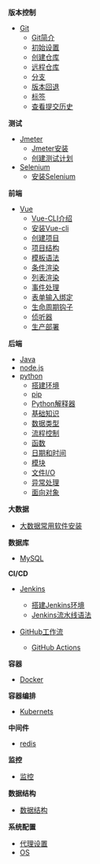 **版本控制**
  * [Git](notes/版本控制工具/Git/README.md)
    - [Git简介](notes/版本控制工具/Git/Git简介/Git简介.md)
    - [初始设置](notes/版本控制工具/Git/初始设置/初始设置.md)
    - [创建仓库](notes/版本控制工具/Git/创建仓库/创建仓库.md)
    - [远程仓库](notes/版本控制工具/Git/远程仓库/远程仓库.md)
    - [分支](notes/版本控制工具/Git/分支/分支.md)
    - [版本回退](notes/版本控制工具/Git/版本回退/版本回退.md)
    - [标签](notes/版本控制工具/Git/标签/标签.md)
    - [查看提交历史](notes/版本控制工具/Git/提交历史/提交历史.md)

**测试**
  * [Jmeter](notes/Jmeter/README.md)
    - [Jmeter安装](notes/Jmeter/安装/Jmeter安装.md)
    - [创建测试计划](notes/Jmeter/创建测试计划/创建测试计划.md)
  * [Selenium](notes/Selenium/README.md)
    - [安装Selenium](notes/Selenium/安装Selenium/安装Selenium.md)

**前端**
  * [Vue](notes/Vue/README.md)
    - [Vue-CLI介绍](notes/Vue/Vue-CLI介绍/Vue-cli.md)
    - [安装Vue-cli](notes/Vue/安装Vue-cli/安装Vue-cli.md)
    - [创建项目](notes/Vue/创建项目/hello-world.md)
    - [项目结构](notes/Vue/项目结构/项目结构.md)
    - [模板语法](notes/Vue/模板语法/模板语法.md)
    - [条件渲染](notes/Vue/条件渲染/条件渲染.md)
    - [列表渲染](notes/Vue/列表渲染/列表渲染.md)
    - [事件处理](notes/Vue/事件处理/事件处理.md)
    - [表单输入绑定](notes/Vue/表单输入绑定/表单输入绑定.md)
    - [生命周期钩子](notes/Vue/生命周期钩子/生命周期钩子.md)
    - [侦听器](notes/Vue/侦听器/侦听器.md)
    - [生产部署](notes/Vue/生产部署/生产部署.md)

**后端**
  * [Java](notes/Java/README.md)
  * [node.js](notes/node/README.md)
  * [python](notes/python/README.md)
    - [搭建环境](notes/python/搭建环境.md)
    - [pip](notes/python/pip.md)
    - [Python解释器](notes/python/Python解释器.md)
    - [基础知识](notes/python/基础知识.md)
    - [数据类型](notes/python/数据类型.md)
    - [流程控制](notes/python/流程控制.md)
    - [函数](notes/python/函数.md)
    - [日期和时间](notes/python/日期和时间.md)
    - [模块](notes/python/模块.md)
    - [文件I/O](notes/python/文件.md)
    - [异常处理](notes/python/异常处理.md)
    - [面向对象](notes/python/面向对象.md)

**大数据**
  * [大数据常用软件安装](notes/大数据/大数据常用软件安装/README.md)

**数据库**
  * [MySQL](notes/数据库/MySQL/README.md)

**CI/CD**
  * [Jenkins](notes/Jenkins/README.md)
    - [搭建Jenkins环境](notes/Jenkins/搭建Jenkins环境/Jenkins搭建环境.md)
    - [Jenkins流水线语法](notes/Jenkins/Jenkins流水线语法/Jenkins流水线语法.md)

  * [GitHub工作流](notes/GitHub工作流/README.md)
    - [GitHub Actions](notes/GitHub工作流/GitHub工作流.md)

**容器**
  * [Docker](notes/Docker/README.md)

**容器编排**
  * [Kubernets](notes/Kubernetes/README.md)

**中间件**
  * [redis](notes/redis/README.md)

**监控**
* [监控](notes/监控/README.md)

**数据结构**
  * [数据结构](notes/数据结构/README.md)

**系统配置**
  * [代理设置](notes/相关代理设置/README.md)
  * [OS](notes/OS/README.md)






